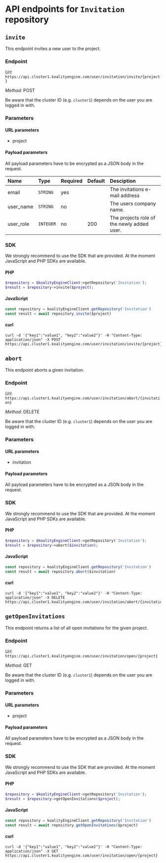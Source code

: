 # API endpoints for `Invitation` repository


## `invite`

This endpoint invites a new user to the project.

### Endpoint

*Url*: ```https://api.cluster1.koalityengine.com/user/invitation/invite/{project}```

*Method*: POST

Be aware that the cluster ID (e.g. `cluster1`) depends on the user you are logged in with.

### Parameters

#### URL parameters
 - project

#### Payload parameters

All payload parameters have to be encrypted as a JSON body in the request.

| Name                    | Type  | Required  | Default   | Desciption   |
|:----|:------|:----------|:-------------|:-------------|
| email  | `STRING` |  yes        |   | The invitations e-mail address           |
| user_name  | `STRING` |  no        |   | The users company name.           |
| user_role  | `INTEGER` |  no        | 200  | The projects role of the newly added user.           |

### SDK

We strongly recommend to use the SDK that are provided. At the moment JavaScript and PHP SDKs are available.

#### PHP
```php
$repository = $koalityEngineClient->getRepository('Invitation');
$result = $repository->invite($project);
```

#### JavaScript

```javascript
const repository = koalityEngineClient.getRepository('Invitation')
const result = await repository.invite($project)
```

#### curl

```shell
curl -d '{"key1":"value1", "key2":"value2"}' -H "Content-Type: application/json" -X POST https://api.cluster1.koalityengine.com/user/invitation/invite/{project}
```


## `abort`

This endpoint aborts a given invitation.

### Endpoint

*Url*: ```https://api.cluster1.koalityengine.com/user/invitation/abort/{invitation}```

*Method*: DELETE

Be aware that the cluster ID (e.g. `cluster1`) depends on the user you are logged in with.

### Parameters

#### URL parameters
 - invitation

#### Payload parameters

All payload parameters have to be encrypted as a JSON body in the request.


### SDK

We strongly recommend to use the SDK that are provided. At the moment JavaScript and PHP SDKs are available.

#### PHP
```php
$repository = $koalityEngineClient->getRepository('Invitation');
$result = $repository->abort($invitation);
```

#### JavaScript

```javascript
const repository = koalityEngineClient.getRepository('Invitation')
const result = await repository.abort($invitation)
```

#### curl

```shell
curl -d '{"key1":"value1", "key2":"value2"}' -H "Content-Type: application/json" -X DELETE https://api.cluster1.koalityengine.com/user/invitation/abort/{invitation}
```


## `getOpenInvitations`

This endpoint returns a list of all open invitations for the given project.

### Endpoint

*Url*: ```https://api.cluster1.koalityengine.com/user/invitation/open/{project}```

*Method*: GET

Be aware that the cluster ID (e.g. `cluster1`) depends on the user you are logged in with.

### Parameters

#### URL parameters
 - project

#### Payload parameters

All payload parameters have to be encrypted as a JSON body in the request.


### SDK

We strongly recommend to use the SDK that are provided. At the moment JavaScript and PHP SDKs are available.

#### PHP
```php
$repository = $koalityEngineClient->getRepository('Invitation');
$result = $repository->getOpenInvitations($project);
```

#### JavaScript

```javascript
const repository = koalityEngineClient.getRepository('Invitation')
const result = await repository.getOpenInvitations($project)
```

#### curl

```shell
curl -d '{"key1":"value1", "key2":"value2"}' -H "Content-Type: application/json" -X GET https://api.cluster1.koalityengine.com/user/invitation/open/{project}
```

